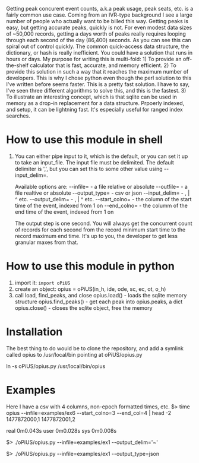 Getting peak concurent event counts, a.k.a peak usage,
peak seats, etc. is a fairly common use case. Coming from an IVR-type background I see a large number of people who actually want to be billed this way.
Getting peaks is easy, but getting accurate peaks, quickly is not. For even modest data sizes of ~50,000 records, getting a days worth of peaks really requires looping through each second of the day (86,400) seconds. As you can see this can spiral out of control quickly. The common quick-access data structure, the dictionary, or hash is really inefficient. You could have a solution that runs in hours or days. My purpose for writing this is multi-fold:
    1) To provide an off-the-shelf calculator that is fast, accurate, and memory efficient.
    2) To provide this solution in such a way that it reaches the maximum number of developers. This is why I chose python even though the perl solution to this I've written before seems faster. This is a pretty fast solution. I have to say, I've seen three different algorithms to solve this, and this is the fastest.
    3) To illustrate an interesting concept, which is that sqlite can be used in memory as a drop-in replacement for a data structure. Prpoerly indexed, and setup, it can be lightning fast. It's especially useful for ranged index searches.


How to use this module in shell
===============================
1) You can either pipe input to it, which is the default, or you can set it up to take an input_file. The input file must be delimited. The default delimiter is ',', but you can set this to some other value using --input_delim=.

    Available options are:
    --infile= - a file relative or absolute
    --outfile= - a file realtive or absolute
    --output_type= - csv or json
    --input_delim= - , | ^ etc.
    --output_delim= - , | ^ etc.
    --start_colno= - the column of the start time of the event, indexed from 1 on
    --end_colno= - the columm of the end time of the event, indexed from 1 on

    The output step is one second. You will always get the concurrent count of records for each second from the record minimum start time to the record maximum end time. It's up to you, the developer to get less granular maxes from that.

How to use this module in python
===============================
1) import it: ``import oPiUS``
2) create an object:
    opius = oPiUS(in_h, ide, ode, sc, ec, ot, o_h)
3) call load, find_peaks, and close
    opius.load() - loads the sqlite memory structure
    opius.find_peaks() - get each peak into opius.peaks, a dict
    opius.close() - closes the sqlite object, free the memory

Installation
============
The best thing to do would be to clone the repository, and add a symlink called opius to /usr/local/bin pointing at oPiUS/opius.py

ln -s oPiUS/opius.py /usr/local/bin/opius 

Examples
========
Here I have a csv with 4 columns, non-epoch formatted times, etc.
$> time opius --infile=examples/ex6 --start_colno=3 --end_col=4 | head -2
1477872000,1
1477872001,2

real    0m0.043s
user    0m0.028s
sys     0m0.008s

$> ./oPiUS/opius.py --infile=examples/ex1 --output_delim='~'

$> ./oPiUS/opius.py --infile=examples/ex1 --output_type=json
